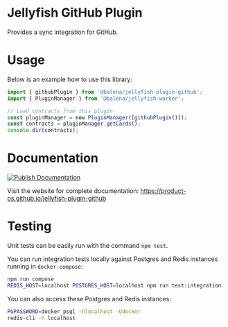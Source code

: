 # Jellyfish GitHub Plugin

Provides a sync integration for GitHub.

# Usage

Below is an example how to use this library:

```typescript
import { githubPlugin } from '@balena/jellyfish-plugin-github';
import { PluginManager } from '@balena/jellyfish-worker';

// Load contracts from this plugin
const pluginManager = new PluginManager([githubPlugin()]);
const contracts = pluginManager.getCards();
console.dir(contracts);
```

# Documentation

[![Publish Documentation](https://github.com/product-os/jellyfish-plugin-github/actions/workflows/publish-docs.yml/badge.svg)](https://github.com/product-os/jellyfish-plugin-github/actions/workflows/publish-docs.yml)

Visit the website for complete documentation: https://product-os.github.io/jellyfish-plugin-github

# Testing

Unit tests can be easily run with the command `npm test`.

You can run integration tests locally against Postgres and Redis instances running in `docker-compose`:
```bash
npm run compose
REDIS_HOST=localhost POSTGRES_HOST=localhost npm run test:integration
```

You can also access these Postgres and Redis instances:
```bash
PGPASSWORD=docker psql -hlocalhost -Udocker
redis-cli -h localhost
```
